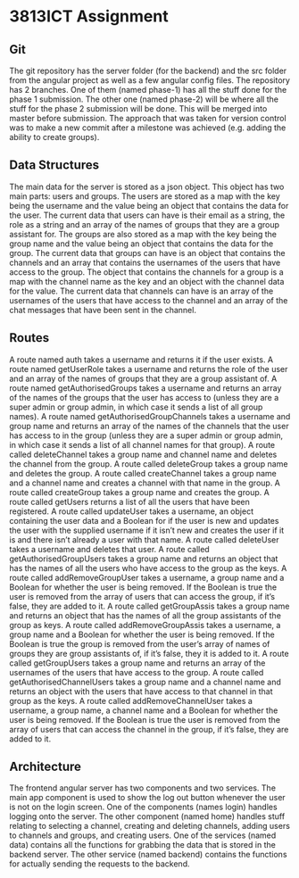 # 3813ICT Assignment

## Git
The git repository has the server folder (for the backend) and the src folder from the angular project as well as a few angular config files. The repository has 2 branches. One of them (named phase-1) has all the stuff done for the phase 1 submission. The other one (named phase-2) will be where all the stuff for the phase 2 submission will be done. This will be merged into master before submission. The approach that was taken for version control was to make a new commit after a milestone was achieved (e.g. adding the ability to create groups).

## Data Structures
The main data for the server is stored as a json object. This object has two main parts: users and groups. The users are stored as a map with the key being the username and the value being an object that contains the data for the user. The current data that users can have is their email as a string, the role as a string and an array of the names of groups that they are a group assistant for. The groups are also stored as a map with the key being the group name and the value being an object that contains the data for the group. The current data that groups can have is an object that contains the channels and an array that contains the usernames of the users that have access to the group. The object that contains the channels for a group is a map with the channel name as the key and an object with the channel data for the value. The current data that channels can have is an array of the usernames of the users that have access to the channel and an array of the chat messages that have been sent in the channel.

## Routes
A route named auth takes a username and returns it if the user exists. A route named getUserRole takes a username and returns the role of the user and an array of the names of groups that they are a group assistant of. A route named getAuthorisedGroups takes a username and returns an array of the names of the groups that the user has access to (unless they are a super admin or group admin, in which case it sends a list of all group names). A route named getAuthorisedGroupChannels takes a username and group name and returns an array of the names of the channels that the user has access to in the group (unless they are a super admin or group admin, in which case it sends a list of all channel names for that group). A route called deleteChannel takes a group name and channel name and deletes the channel from the group. A route called deleteGroup takes a group name and deletes the group. A route called createChannel takes a group name and a channel name and creates a channel with that name in the group. A route called createGroup takes a group name and creates the group. A route called getUsers returns a list of all the users that have been registered. A route called updateUser takes a username, an object containing the user data and a Boolean for if the user is new and updates the user with the supplied username if it isn’t new and creates the user if it is and there isn’t already a user with that name. A route called deleteUser takes a username and deletes that user. A route called getAuthorisedGroupUsers takes a group name and returns an object that has the names of all the users who have access to the group as the keys. A route called addRemoveGroupUser takes a username, a group name and a Boolean for whether the user is being removed. If the Boolean is true the user is removed from the array of users that can access the group, if it’s false, they are added to it. A route called getGroupAssis takes a group name and returns an object that has the names of all the group assistants of the group as keys. A route called addRemoveGroupAssis takes a username, a group name and a Boolean for whether the user is being removed. If the Boolean is true the group is removed from the user’s array of names of groups they are group assistants of, if it’s false, they it is added to it. A route called getGroupUsers takes a group name and returns an array of the usernames of the users that have access to the group. A route called getAuthorisedChannelUsers takes a group name and a channel name and returns an object with the users that have access to that channel in that group as the keys.  A route called addRemoveChannelUser takes a username, a group name, a channel name and a Boolean for whether the user is being removed. If the Boolean is true the user is removed from the array of users that can access the channel in the group, if it’s false, they are added to it.

## Architecture
The frontend angular server has two components and two services. The main app component is used to show the log out button whenever the user is not on the login screen. One of the components (names login) handles logging onto the server. The other component (named home) handles stuff relating to selecting a channel, creating and deleting channels, adding users to channels and groups, and creating users. One of the services (named data) contains all the functions for grabbing the data that is stored in the backend server. The other service (named backend) contains the functions for actually sending the requests to the backend. 
